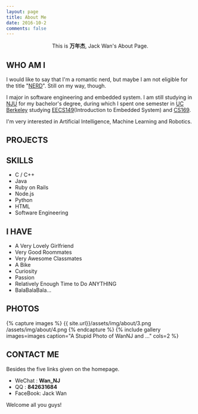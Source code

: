 ```yaml
---
layout: page
title: About Me
date: 2016-10-2
comments: false
---
```

    
<center>This is <b>万年杰</b>, Jack Wan's About Page.</center>

## WHO AM I
I would like to say that I'm a romantic nerd, but maybe I am not eligible for the title "[NERD](https://en.wikipedia.org/wiki/Nerd)". Still on my way, though.

I major in software engineering and embedded system. I am still studying in [NJU](https://www.nju.edu.cn/EN/) for my bachelor's degree, during which I spent one semester in [UC Berkeley](http://www.berkeley.edu/) studying [EECS149](https://chess.eecs.berkeley.edu/eecs149/)(Introduction to Embedded System) and [CS169](http://cs169.saas-class.org/fall-2017-info).

I'm very interested in Artificial Intelligence, Machine Learning and Robotics. 


## PROJECTS


## SKILLS
* C / C++
* Java
* Ruby on Rails
* Node.js
* Python
* HTML
* Software Engineering

## I HAVE
* A Very Lovely Girlfriend
* Very Good Roommates
* Very Awesome Classmates
* A Bike
* Curiosity
* Passion
* Relatively Enough Time to Do ANYTHING
* BalaBalaBala...

## PHOTOS
{% capture images %}
{{ site.url}}/assets/img/about/3.png
/assets/img/about/4.png
{% endcapture %}
{% include gallery images=images caption="A Stupid Photo of WanNJ and ..." cols=2 %}

## CONTACT ME

Besides the five links given on the homepage.

* WeChat : <b>Wan_NJ</b>
* QQ     : <b>842631684</b>
* FaceBook: Jack Wan

Welcome all you guys!
